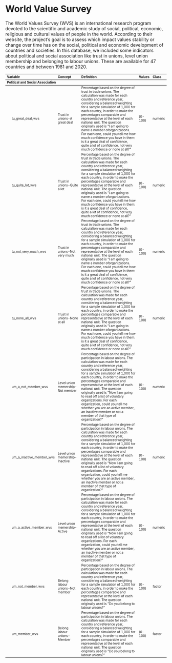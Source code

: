 

# World Value Survey

The World Values Survey (WVS) is an international research program devoted to the scientific and academic study of social, political, economic, religious and cultural values of people in the world. According to their website, the project’s goal is to assess which impact values stability or change over time has on the social, political and economic development of countries and societies. In this database, we included some indicators about political and social association like trust in unions, level union membership and belonging to labour unions. These are available for 47 countries and between 1981 and 2020.

<table class="table" style="font-size: 10px; margin-left: auto; margin-right: auto;">
 <thead>
  <tr>
   <th style="text-align:left;"> Variable </th>
   <th style="text-align:left;"> Concept </th>
   <th style="text-align:left;"> Definition </th>
   <th style="text-align:left;"> Values </th>
   <th style="text-align:left;"> Class </th>
   
  </tr>
 </thead>
<tbody>
  <tr grouplength="9"><td colspan="6" style="border-bottom: 1px solid;"><strong>Political and Social Association</strong></td></tr>
<tr>
   <td style="text-align:left;padding-left: 2em;" indentlevel="1"> tu_great_deal_wvs </td>
   <td style="text-align:left;"> Trust in unions-A great deal </td>
   <td style="text-align:left;"> Percentage based on the degree of trust in trade unions. The calculation was made for each country and reference year, considering a balanced weighting for a sample simulation of 1,000 for each country, in order to make the percentages comparable and representative at the level of each national unit. The question originally used is  "I  am  going to  name  a  number  oforganizations.  For  each  one,  could  you  tell  me  how  much  confidence  you  have  in them: is it a great deal of confidence, quite a lot of confidence, not very much confidence or none at all?" </td>
   <td style="text-align:left;"> (0-100) </td>
   <td style="text-align:left;"> numeric </td>
   
  </tr>
  <tr>
   <td style="text-align:left;padding-left: 2em;" indentlevel="1"> tu_quite_lot_wvs </td>
   <td style="text-align:left;"> Trust in unions-Quite a lot </td>
   <td style="text-align:left;"> Percentage based on the degree of trust in trade unions. The calculation was made for each country and reference year, considering a balanced weighting for a sample simulation of 1,000 for each country, in order to make the percentages comparable and representative at the level of each national unit. The question originally used is  "I  am  going to  name  a  number  oforganizations.  For  each  one,  could  you  tell  me  how  much  confidence  you  have  in them: is it a great deal of confidence, quite a lot of confidence, not very much confidence or none at all?" </td>
   <td style="text-align:left;"> (0-100) </td>
   <td style="text-align:left;"> numeric </td>
   
  </tr>
  <tr>
   <td style="text-align:left;padding-left: 2em;" indentlevel="1"> tu_not_very_much_wvs </td>
   <td style="text-align:left;"> Trust in unions-Not very much </td>
   <td style="text-align:left;"> Percentage based on the degree of trust in trade unions. The calculation was made for each country and reference year, considering a balanced weighting for a sample simulation of 1,000 for each country, in order to make the percentages comparable and representative at the level of each national unit. The question originally used is  "I  am  going to  name  a  number  oforganizations.  For  each  one,  could  you  tell  me  how  much  confidence  you  have  in them: is it a great deal of confidence, quite a lot of confidence, not very much confidence or none at all?" </td>
   <td style="text-align:left;"> (0-100) </td>
   <td style="text-align:left;"> numeric </td>
   
  </tr>
  <tr>
   <td style="text-align:left;padding-left: 2em;" indentlevel="1"> tu_none_all_wvs </td>
   <td style="text-align:left;"> Trust in unions-None at all </td>
   <td style="text-align:left;"> Percentage based on the degree of trust in trade unions. The calculation was made for each country and reference year, considering a balanced weighting for a sample simulation of 1,000 for each country, in order to make the percentages comparable and representative at the level of each national unit. The question originally used is  "I  am  going to  name  a  number  oforganizations.  For  each  one,  could  you  tell  me  how  much  confidence  you  have  in them: is it a great deal of confidence, quite a lot of confidence, not very much confidence or none at all?" </td>
   <td style="text-align:left;"> (0-100) </td>
   <td style="text-align:left;"> numeric </td>
   
  </tr>
  <tr>
   <td style="text-align:left;padding-left: 2em;" indentlevel="1"> um_a_not_member_wvs </td>
   <td style="text-align:left;"> Level union memership- Not member </td>
   <td style="text-align:left;"> Percentage based on the degree of participation in labour unions. The calculation was made for each country and reference year, considering a balanced weighting for a sample simulation of 1,000 for each country, in order to make the percentages comparable and representative at the level of each national unit. The question originally used is  "Now I am going to read off a list of voluntary organizations. For each organization, could you tell me whether you are an active member, an inactive member or not a member of that type of organization?" </td>
   <td style="text-align:left;"> (0-100) </td>
   <td style="text-align:left;"> numeric </td>
   
  </tr>
  <tr>
   <td style="text-align:left;padding-left: 2em;" indentlevel="1"> um_a_inactive_member_wvs </td>
   <td style="text-align:left;"> Level union memership- Inactive </td>
   <td style="text-align:left;"> Percentage based on the degree of participation in labour unions. The calculation was made for each country and reference year, considering a balanced weighting for a sample simulation of 1,000 for each country, in order to make the percentages comparable and representative at the level of each national unit. The question originally used is  "Now I am going to read off a list of voluntary organizations. For each organization, could you tell me whether you are an active member, an inactive member or not a member of that type of organization?" </td>
   <td style="text-align:left;"> (0-100) </td>
   <td style="text-align:left;"> numeric </td>
   
  </tr>
  <tr>
   <td style="text-align:left;padding-left: 2em;" indentlevel="1"> um_a_active_member_wvs </td>
   <td style="text-align:left;"> Level union memership- Active </td>
   <td style="text-align:left;"> Percentage based on the degree of participation in labour unions. The calculation was made for each country and reference year, considering a balanced weighting for a sample simulation of 1,000 for each country, in order to make the percentages comparable and representative at the level of each national unit. The question originally used is  "Now I am going to read off a list of voluntary organizations. For each organization, could you tell me whether you are an active member, an inactive member or not a member of that type of organization?" </td>
   <td style="text-align:left;"> (0-100) </td>
   <td style="text-align:left;"> numeric </td>
   
  </tr>
  <tr>
   <td style="text-align:left;padding-left: 2em;" indentlevel="1"> um_not_member_wvs </td>
   <td style="text-align:left;"> Belong labour unions-Not member </td>
   <td style="text-align:left;"> Percentage based on the degree of participation in labour unions. The calculation was made for each country and reference year, considering a balanced weighting for a sample simulation of 1,000 for each country, in order to make the percentages comparable and representative at the level of each national unit. The question originally used is "Do you belong to labour unions?" </td>
   <td style="text-align:left;"> (0-100) </td>
   <td style="text-align:left;"> factor </td>
   
  </tr>
  <tr>
   <td style="text-align:left;padding-left: 2em;" indentlevel="1"> um_member_wvs </td>
   <td style="text-align:left;"> Belong labour unions-Member </td>
   <td style="text-align:left;"> Percentage based on the degree of participation in labour unions. The calculation was made for each country and reference year, considering a balanced weighting for a sample simulation of 1,000 for each country, in order to make the percentages comparable and representative at the level of each national unit. The question originally used is "Do you belong to labour unions?" </td>
   <td style="text-align:left;"> (0-100) </td>
   <td style="text-align:left;"> factor </td>
   
  </tr>
</tbody>
</table>


  
